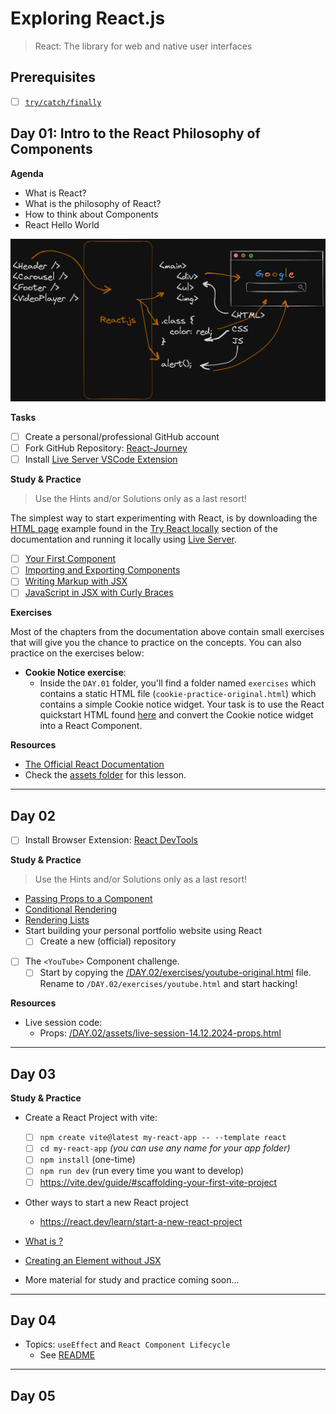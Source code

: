 # Exploring React.js

> React: The library for web and native user interfaces

## Prerequisites

  - [ ] [`try/catch/finally`](https://developer.mozilla.org/en-US/docs/Web/JavaScript/Reference/Statements/try...catch)

## Day 01: Intro to the React Philosophy of Components

  **Agenda**

  - What is React?
  - What is the philosophy of React?
  - How to think about Components
  - React Hello World

  ![](./DAY.01/assets/How.React.Translates.to.HTML.CSS.and.JS.png)

  **Tasks**

  - [ ] Create a personal/professional GitHub account
  - [ ] Fork GitHub Repository: [React-Journey](https://github.com/in-tech-gration/React-Journey)
  - [ ] Install [Live Server VSCode Extension](https://marketplace.visualstudio.com/items?itemName=ritwickdey.LiveServer)

  **Study & Practice** 
  
  > Use the Hints and/or Solutions only as a last resort!

  The simplest way to start experimenting with React, is by downloading the [HTML page](https://gist.githubusercontent.com/gaearon/0275b1e1518599bbeafcde4722e79ed1/raw/db72dcbf3384ee1708c4a07d3be79860db04bff0/example.html) example found in the [Try React locally](https://react.dev/learn/installation#try-react-locally) section of the documentation and running it locally using [Live Server](https://marketplace.visualstudio.com/items?itemName=ritwickdey.LiveServer).

  - [ ] [Your First Component](https://react.dev/learn/your-first-component)
  - [ ] [Importing and Exporting Components](https://react.dev/learn/importing-and-exporting-components)
  - [ ] [Writing Markup with JSX](https://react.dev/learn/writing-markup-with-jsx)
  - [ ] [JavaScript in JSX with Curly Braces](https://react.dev/learn/javascript-in-jsx-with-curly-braces)

  **Exercises**

  Most of the chapters from the documentation above contain small exercises that will give you the chance to practice on the concepts. You can also practice on the exercises below:

  - **Cookie Notice exercise**: 
    - Inside the `DAY.01` folder, you'll find a folder named `exercises` which contains a static HTML file (`cookie-practice-original.html`) which contains a simple Cookie notice widget. Your task is to use the React quickstart HTML found [here](https://gist.githubusercontent.com/gaearon/0275b1e1518599bbeafcde4722e79ed1/raw/db72dcbf3384ee1708c4a07d3be79860db04bff0/example.html) and convert the Cookie notice widget into a React Component.

  **Resources**

  - [The Official React Documentation](https://react.dev/)
  - Check the [assets folder](./DAY.01/assets/) for this lesson.

---

## Day 02

  - [ ] Install Browser Extension: [React DevTools](https://react.dev/learn/react-developer-tools#browser-extension)

  **Study & Practice** 
  
  > Use the Hints and/or Solutions only as a last resort!

  - [Passing Props to a Component](https://react.dev/learn/passing-props-to-a-component)
  - [Conditional Rendering](https://react.dev/learn/conditional-rendering)
  - [Rendering Lists](https://react.dev/learn/rendering-lists)
  - Start building your personal portfolio website using React
    - [ ] Create a new (official) repository
  - [ ] The `<YouTube>` Component challenge.
    - [ ] Start by copying the [/DAY.02/exercises/youtube-original.html](./DAY.02/exercises/youtube-original.html) file. Rename to `/DAY.02/exercises/youtube.html` and start hacking! 

  **Resources** 

  - Live session code:
    - Props: [/DAY.02/assets/live-session-14.12.2024-props.html](./DAY.02/assets/live-session-14.12.2024-props.html)

---

## Day 03

  **Study & Practice**

  - Create a React Project with vite:
    - [ ] `npm create vite@latest my-react-app -- --template react`
    - [ ] `cd my-react-app` _(you can use any name for your app folder)_
    - [ ] `npm install` (one-time) 
    - [ ] `npm run dev` (run every time you want to develop)
    - [ ] https://vite.dev/guide/#scaffolding-your-first-vite-project

  - Other ways to start a new React project
    - https://react.dev/learn/start-a-new-react-project

  - [What is <StrictMode/>?](https://react.dev/reference/react/StrictMode)
  - [Creating an Element without JSX](https://react.dev/reference/react/createElement#creating-an-element-without-jsx)

  - More material for study and practice coming soon...

---

## Day 04

  - Topics: `useEffect` and `React Component Lifecycle`
    - See [README](./DAY.04/README.md)

---

## Day 05